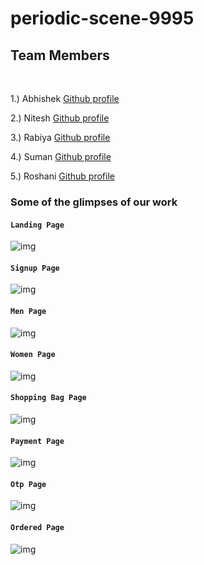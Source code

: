 # periodic-scene-9995

<h2>Team Members</h2>
<br/>

1.) Abhishek [Github profile](https://github.com/abhidas0810)

2.) Nitesh [Github profile](https://github.com/nitesh852)

3.) Rabiya [Github profile](https://github.com/Rabiyanaz)

4.) Suman [Github profile](https://github.com/dhullsuman)

5.) Roshani [Github profile](https://github.com/RoshaniChouhan)


### Some of the glimpses of our work

#### `Landing Page`
![img](https://github.com/abhidas0810/periodic-scene-9995/readme_docs/1.png)
<br/>
#### `Signup Page`
![img](https://github.com/suraj-996/ssense_unit2_project/blob/master/photos/signup.png)
<br/>
#### `Men Page`
![img](https://github.com/suraj-996/ssense_unit2_project/blob/master/photos/men.png)
<br/>
#### `Women Page`
![img](https://github.com/suraj-996/ssense_unit2_project/blob/master/photos/women.png)
<br/>
#### `Shopping Bag Page`
![img](https://github.com/suraj-996/ssense_unit2_project/blob/master/photos/bag.png)
<br/>
#### `Payment Page`
![img](https://github.com/suraj-996/ssense_unit2_project/blob/master/photos/payment.png)
<br/>
#### `Otp Page`
![img](https://github.com/suraj-996/ssense_unit2_project/blob/master/photos/otp.png)
<br/>
#### `Ordered Page`
![img](https://github.com/suraj-996/ssense_unit2_project/blob/master/photos/order.png)

